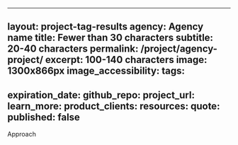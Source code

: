 <!-- project intros go in the _projects folder, with the following filename format: agency-project.md -->
---
layout: project-tag-results
agency: Agency name
title: Fewer than 30 characters
subtitle: 20-40 characters
permalink: /project/agency-project/
excerpt: 100-140 characters
image: 1300x866px
image_accessibility: 
tags:
- 
expiration_date: 
github_repo: 
project_url: 
learn_more: 
product_clients: 
resources: 
quote: 
published: false
---


<div class="small-caps">Approach</div>
